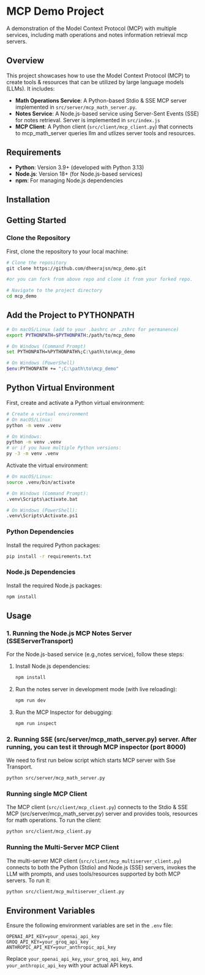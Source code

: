 # MCP Demo Project

A demonstration of the Model Context Protocol (MCP) with multiple services, including math operations and notes information retrieval mcp servers.

## Overview

This project showcases how to use the Model Context Protocol (MCP) to create tools & resources that can be utilized by large language models (LLMs). It includes:

- **Math Operations Service**: A Python-based Stdio & SSE MCP server implemented in `src/server/mcp_math_server.py`.
- **Notes Service**: A Node.js-based service using Server-Sent Events (SSE) for notes retrieval. Server is implemented in `src/index.js`
- **MCP Client**: A Python client (`src/client/mcp_client.py`) that connects to mcp_math_server queries llm and utlizes server tools and resources.

## Requirements

- **Python**: Version 3.9+ (developed with Python 3.13)
- **Node.js**: Version 18+ (for Node.js-based services)
- **npm**: For managing Node.js dependencies

## Installation

## Getting Started

### Clone the Repository

First, clone the repository to your local machine:

```bash
# Clone the repository
git clone https://github.com/dheerajsn/mcp_demo.git

#or you can fork from above repo and clone it from your forked repo.

# Navigate to the project directory
cd mcp_demo
```

## Add the Project to PYTHONPATH
```bash
# On macOS/Linux (add to your .bashrc or .zshrc for permanence)
export PYTHONPATH=$PYTHONPATH:/path/to/mcp_demo

# On Windows (Command Prompt)
set PYTHONPATH=%PYTHONPATH%;C:\path\to\mcp_demo

# On Windows (PowerShell)
$env:PYTHONPATH += ";C:\path\to\mcp_demo"
```

## Python Virtual Environment

First, create and activate a Python virtual environment:

```bash
# Create a virtual environment
# On macOS/Linux:
python -m venv .venv

# On Windows:
python -m venv .venv
# or if you have multiple Python versions:
py -3 -m venv .venv
```

Activate the virtual environment:
```bash
# On macOS/Linux:
source .venv/bin/activate

# On Windows (Command Prompt):
.venv\Scripts\activate.bat

# On Windows (PowerShell):
.venv\Scripts\Activate.ps1
```

### Python Dependencies

Install the required Python packages:

```bash
pip install -r requirements.txt
```

### Node.js Dependencies

Install the required Node.js packages:

```bash
npm install
```

## Usage

### 1. Running the Node.js MCP Notes Server (SSEServerTransport)

For the Node.js-based service (e.g.,notes service), follow these steps:

1. Install Node.js dependencies:
   ```bash
   npm install
   ```

2. Run the notes server in development mode (with live reloading):
   ```bash
   npm run dev
   ```

3. Run the MCP Inspector for debugging:
   ```bash
   npm run inspect
   ```

### 2. Running SSE (src/server/mcp_math_server.py) server. After running, you can test it through MCP inspector (port 8000)

We need to first run below script which starts MCP server with Sse Transport.
```bash
python src/server/mcp_math_server.py
```

### Running single MCP Client

The MCP client (`src/client/mcp_client.py`) connects to the Stdio & SSE MCP (src/server/mcp_math_server.py) server and provides tools, resources for math operations. To run the client:

```bash
python src/client/mcp_client.py
```

### Running the Multi-Server MCP Client

The multi-server MCP client (`src/client/mcp_multiserver_client.py`) connects to both the Python (Stdio) and Node.js (SSE) servers, invokes the LLM with prompts, and uses tools/resources supported by both MCP servers. To run it:

```bash
python src/client/mcp_multiserver_client.py
```

## Environment Variables

Ensure the following environment variables are set in the `.env` file:

```plaintext
OPENAI_API_KEY=your_openai_api_key
GROQ_API_KEY=your_groq_api_key
ANTHROPIC_API_KEY=your_anthropic_api_key
```

Replace `your_openai_api_key`, `your_groq_api_key`, and `your_anthropic_api_key` with your actual API keys.



